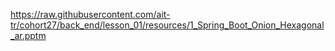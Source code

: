 https://raw.githubusercontent.com/ait-tr/cohort27/back_end/lesson_01/resources/1_Spring_Boot_Onion_Hexagonal_ar.pptm